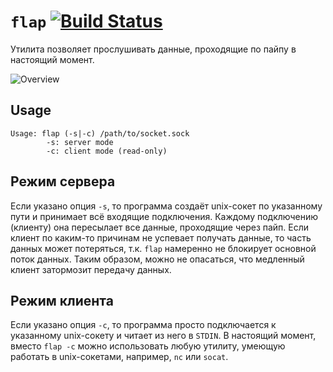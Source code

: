 # ``flap`` [![Build Status](https://secure.travis-ci.org/avz/flap.png?branch=master)](http://travis-ci.org/avz/flap)
Утилита позволяет прослушивать данные, проходящие по пайпу в настоящий момент.

![Overview](http://share.nologin.ru/img/flap-overview600.png)

## Usage
```
Usage: flap (-s|-c) /path/to/socket.sock
        -s: server mode
        -c: client mode (read-only)
```

## Режим сервера
Если указано опция ``-s``, то программа создаёт unix-сокет по указанному пути и
принимает всё входящие подключения. Каждому подключению (клиенту) она пересылает
все данные, проходящие через пайп. Если клиент по каким-то причинам не успевает
получать данные, то часть данных может потеряться, т.к. ``flap`` намеренно не
блокирует основной поток данных. Таким образом, можно не опасаться, что медленный
клиент затормозит передачу данных.

## Режим клиента
Если указано опция ``-c``, то программа просто подключается к указанному unix-сокету
и читает из него в ``STDIN``. В настоящий момент, вместо ``flap -c``
можно использовать любую утилиту, умеющую работать в unix-сокетами, например, `nc`
или `socat`.
